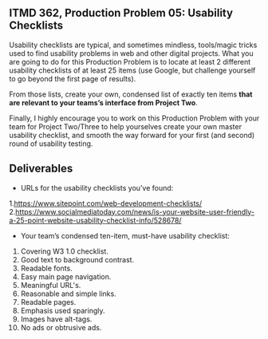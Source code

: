 ## ITMD 362, Production Problem 05: Usability Checklists

Usability checklists are typical, and sometimes mindless, tools/magic tricks used to find usability
problems in web and other digital projects. What you are going to do for this Production Problem is
to locate at least 2 different usability checklists of at least 25 items (use Google, but challenge
yourself to go beyond the first page of results).

From those lists, create your own, condensed list of exactly ten items **that are relevant to your
teams’s interface from Project Two**.

Finally, I highly encourage you to work on this Production Problem with your team for Project
Two/Three to help yourselves create your own master usability checklist, and smooth the way forward
for your first (and second) round of usability testing.

## Deliverables

* URLs for the usability checklists you’ve found:

1.https://www.sitepoint.com/web-development-checklists/
2.https://www.socialmediatoday.com/news/is-your-website-user-friendly-a-25-point-website-usability-checklist-info/528678/

* Your team’s condensed ten-item, must-have usability checklist:

1. Covering W3 1.0 checklist.
2. Good text to background contrast.
3. Readable fonts.
4. Easy main page navigation.
5. Meaningful URL's.
6. Reasonable and simple links.
7. Readable pages.
8. Emphasis used sparingly.
9. Images have alt-tags.
10. No ads or obtrusive ads.

